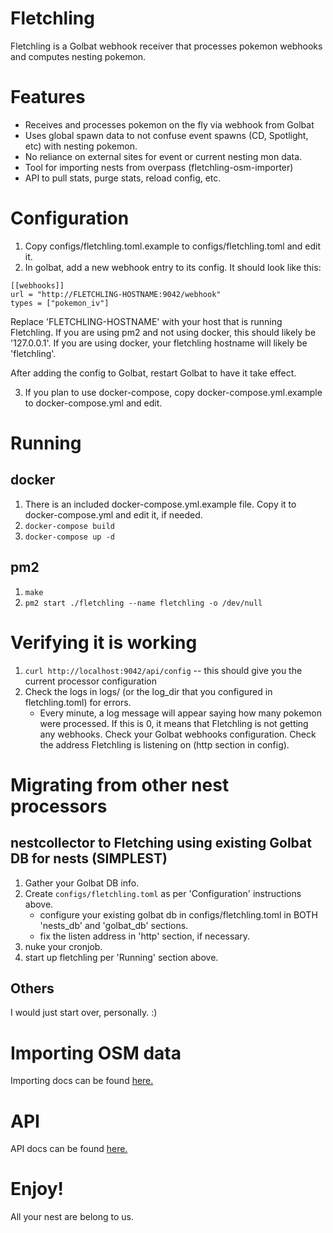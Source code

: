 # Fletchling

Fletchling is a Golbat webhook receiver that processes pokemon
webhooks and computes nesting pokemon.

# Features

* Receives and processes pokemon on the fly via webhook from Golbat
* Uses global spawn data to not confuse event spawns (CD, Spotlight, etc) with nesting pokemon.
* No reliance on external sites for event or current nesting mon data.
* Tool for importing nests from overpass (fletchling-osm-importer)
* API to pull stats, purge stats, reload config, etc.

# Configuration

1. Copy configs/fletchling.toml.example to configs/fletchling.toml and edit it.
2. In golbat, add a new webhook entry to its config. It should look like this:

```
[[webhooks]]
url = "http://FLETCHLING-HOSTNAME:9042/webhook"
types = ["pokemon_iv"]
```

Replace 'FLETCHLING-HOSTNAME' with your host that is running Fletchling. If you are using pm2 and not using
docker, this should likely be '127.0.0.1'. If you are using docker, your fletchling hostname will likely be
'fletchling'.

After adding the config to Golbat, restart Golbat to have it take effect.

3. If you plan to use docker-compose, copy docker-compose.yml.example to docker-compose.yml and edit.

# Running

## docker

1. There is an included docker-compose.yml.example file. Copy it to docker-compose.yml and edit it, if needed.
2. `docker-compose build`
3. `docker-compose up -d`

## pm2

1. `make`
2. `pm2 start ./fletchling --name fletchling -o /dev/null`

# Verifying it is working

1. `curl http://localhost:9042/api/config` -- this should give you the current processor configuration
2. Check the logs in logs/ (or the log_dir that you configured in fletchling.toml) for errors.
   * Every minute, a log message will appear saying how many pokemon were processed. If this is 0, it means that Fletchling is not getting any webhooks. Check your Golbat webhooks configuration. Check the address Fletchling is listening on (http section in config).

# Migrating from other nest processors

## nestcollector to Fletching using existing Golbat DB for nests (SIMPLEST)
  1. Gather your Golbat DB info.
  2. Create `configs/fletchling.toml` as per 'Configuration' instructions above.
     * configure your existing golbat db in configs/fletchling.toml in BOTH 'nests_db' and 'golbat_db' sections.
     * fix the listen address in 'http' section, if necessary.
  3. nuke your cronjob.
  4. start up fletchling per 'Running' section above.

## Others

I would just start over, personally. :)

# Importing OSM data

Importing docs can be found [here.](./docs/IMPORTING.md)

# API

API docs can be found [here.](./docs/API.md)

# Enjoy!

All your nest are belong to us.
